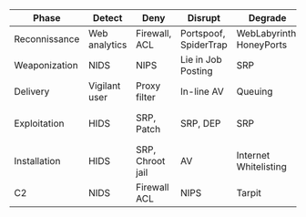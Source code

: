 |Phase|Detect|Deny|Disrupt|Degrade|Deceive|Destroy|
|-|-|-|-|-|-|-|
|Reconnissance|Web analytics|Firewall, ACL|Portspoof, SpiderTrap|WebLabyrinth, HoneyPorts|PHPIDS, LinkedIn|?|
|Weaponization|NIDS|NIPS|Lie in Job Posting|SRP|Lie in Job Postings|?|
|Delivery|Vigilant user|Proxy filter|In-line AV|Queuing|Lie in Job Postings|?|
|Exploitation|HIDS|SRP, Patch|SRP, DEP|SRP|Sandbox, HoneyPorts, Rubberglue|?|
|Installation|HIDS|SRP, Chroot jail|AV|Internet Whitelisting|?|?|
|C2|NIDS|Firewall ACL|NIPS|Tarpit|DNS redirect|?|